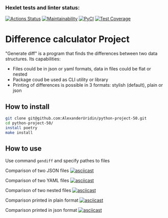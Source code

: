 ### Hexlet tests and linter status:
[![Actions Status](https://github.com/AlexanderUridin/python-project-50/actions/workflows/hexlet-check.yml/badge.svg)](https://github.com/AlexanderUridin/python-project-50/actions)
[![Maintainability](https://api.codeclimate.com/v1/badges/8e807bb55565ff5dba42/maintainability)](https://codeclimate.com/github/AlexanderUridin/python-project-50/maintainability)
[![PyCI](https://github.com/AlexanderUridin/python-project-50/actions/workflows/pyci.yml/badge.svg)](https://github.com/AlexanderUridin/python-project-50/actions)
[![Test Coverage](https://api.codeclimate.com/v1/badges/8e807bb55565ff5dba42/test_coverage)](https://codeclimate.com/github/AlexanderUridin/python-project-50/test_coverage)

# Difference calculator Project

"Generate diff" is a program that finds the differences between two data structures. Its capabilities:

- Files could be in json or yaml formats, data in files could be flat or nested  
- Package coud be used as CLI utility or library  
- Printing of differences is possible in 3 formats: stylish (default), plain or json

## How to install

```bash
git clone git@github.com:AlexanderUridin/python-project-50.git
cd python-project-50/
install poetry
make install
```

## How to use

Use command `gendiff` and specify pathes to files 

Comparison of two JSON files
[![asciicast](https://asciinema.org/a/6ZjniA8QIseerPeSXjyuwvfwn.svg)](https://asciinema.org/a/6ZjniA8QIseerPeSXjyuwvfwn)

Comparison of two YAML files
[![asciicast](https://asciinema.org/a/Go0h5yOWlGjKs90kY807re9os.svg)](https://asciinema.org/a/Go0h5yOWlGjKs90kY807re9os)

Comparison of two nested files
[![asciicast](https://asciinema.org/a/9FK3jcz7nE4UD9B1oZbPf6KwR.svg)](https://asciinema.org/a/9FK3jcz7nE4UD9B1oZbPf6KwR)

Comparison printed in plain format
[![asciicast](https://asciinema.org/a/x3R9tEAJ8APBTKNyIF5udvCZg.svg)](https://asciinema.org/a/x3R9tEAJ8APBTKNyIF5udvCZg)

Comparison printed in json format
[![asciicast](https://asciinema.org/a/NImau3aVI761Vbrz8D5JKoK7D.svg)](https://asciinema.org/a/NImau3aVI761Vbrz8D5JKoK7D)